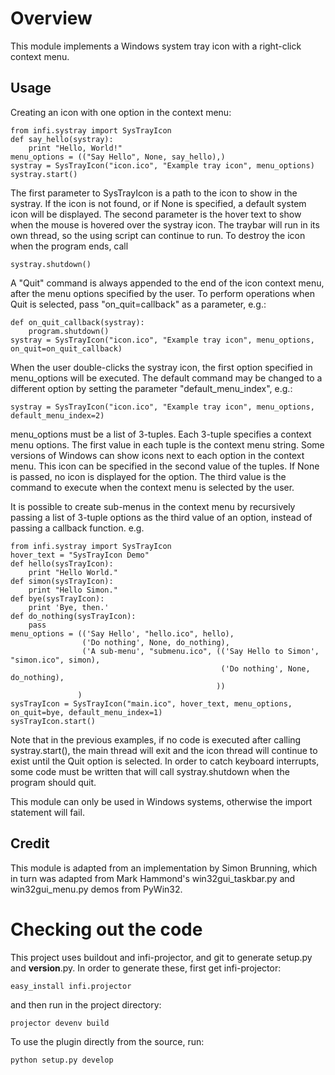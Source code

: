 Overview
========
This module implements a Windows system tray icon with a right-click context menu.

Usage
-----
Creating an icon with one option in the context menu:

    from infi.systray import SysTrayIcon
    def say_hello(systray):
        print "Hello, World!"
    menu_options = (("Say Hello", None, say_hello),)
    systray = SysTrayIcon("icon.ico", "Example tray icon", menu_options)
    systray.start()

The first parameter to SysTrayIcon is a path to the icon to show in the systray. If the icon is not found, or
if None is specified, a default system icon will be displayed.
The second parameter is the hover text to show when the mouse is hovered over the systray icon.
The traybar will run in its own thread, so the using script can continue to run. To destroy the icon when
the program ends, call

    systray.shutdown()
    
A "Quit" command is always appended to the end of the icon context menu, after the menu options specified by the user.
To perform operations when Quit is selected, pass "on_quit=callback" as a parameter, e.g.:

    def on_quit_callback(systray):
        program.shutdown()
    systray = SysTrayIcon("icon.ico", "Example tray icon", menu_options, on_quit=on_quit_callback)
    
When the user double-clicks the systray icon, the first option specified in menu_options will be executed. The default
command may be changed to a different option by setting the parameter "default_menu_index", e.g.:

    systray = SysTrayIcon("icon.ico", "Example tray icon", menu_options, default_menu_index=2)
    
menu_options must be a list of 3-tuples. Each 3-tuple specifies a context menu options. The first value in each tuple
is the context menu string.
Some versions of Windows can show icons next to each option in the context menu. This icon can be specified in
the second value of the tuples. If None is passed, no icon is displayed for the option.
The third value is the command to execute when the context menu is selected by the user.

It is possible to create sub-menus in the context menu by recursively passing a list of 3-tuple options as the third
value of an option, instead of passing a callback function. e.g.

    from infi.systray import SysTrayIcon
    hover_text = "SysTrayIcon Demo"
    def hello(sysTrayIcon):
        print "Hello World."
    def simon(sysTrayIcon):
        print "Hello Simon."
    def bye(sysTrayIcon):
        print 'Bye, then.'
    def do_nothing(sysTrayIcon):
        pass
    menu_options = (('Say Hello', "hello.ico", hello),
                    ('Do nothing', None, do_nothing),
                    ('A sub-menu', "submenu.ico", (('Say Hello to Simon', "simon.ico", simon),
                                                   ('Do nothing', None, do_nothing),
                                                  ))
                   )
    sysTrayIcon = SysTrayIcon("main.ico", hover_text, menu_options, on_quit=bye, default_menu_index=1)
    sysTrayIcon.start()
    
Note that in the previous examples, if no code is executed after calling systray.start(), the main thread will
exit and the icon thread will continue to exist until the Quit option is selected. In order to catch keyboard
interrupts, some code must be written that will call systray.shutdown when the program should quit.

This module can only be used in Windows systems, otherwise the import statement will fail.

Credit
------
This module is adapted from an implementation by Simon Brunning, which in turn was adapted from Mark Hammond's
win32gui_taskbar.py and win32gui_menu.py demos from PyWin32.

Checking out the code
=====================

This project uses buildout and infi-projector, and git to generate setup.py and __version__.py.
In order to generate these, first get infi-projector:

    easy_install infi.projector

and then run in the project directory:

    projector devenv build

To use the plugin directly from the source, run:

    python setup.py develop